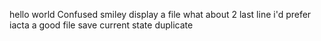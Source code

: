 hello world
Confused smiley
display a file
what about 2
last line 
i'd prefer
iacta
a good file
save current state
duplicate
